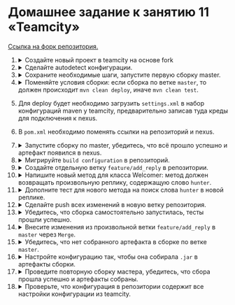 # Домашнее задание к занятию 11 «Teamcity»

[Ссылка на форк репозитория.](https://github.com/kirs-kirill/example-teamcity)

1. <details>
    <summary>Создайте новый проект в teamcity на основе fork</summary>

    ![1st_project](./images/1.png)

    </details>
2. <details>
    <summary>Сделайте autodetect конфигурации.</summary>

    ![autodetect](./images/2.png)

    </details>
3. <details>
    <summary>Сохраните необходимые шаги, запустите первую сборку master.</summary>

    Сборка выполнена успешно.

    ![run_master](./images/3.png)

    </details>
4. <details>
    <summary>Поменяйте условия сборки: если сборка по ветке <code>master</code>, то должен происходит <code>mvn clean deploy</code>, иначе <code>mvn clean test</code>.</summary>

    ![branches](./images/4.png)

    </details>

5. Для deploy будет необходимо загрузить `settings.xml` в набор конфигураций maven у teamcity, предварительно записав туда креды для подключения к nexus.

6. В `pom.xml` необходимо поменять ссылки на репозиторий и nexus.
7. <details>
    <summary>Запустите сборку по master, убедитесь, что всё прошло успешно и артефакт появился в nexus.</summary>

    По ветке мастер сборка прошла успешно и артефакты нормально загрузились в нексус.
    ![complete](./images/5.png)

    ![nexus](./images/6.png)

    </details>

8. <details>
    <summary>Мигрируйте <code>build configuration</code> в репозиторий.</summary>

    По ветке мастер сборка прошла успешно и артефакты нормально загрузились в нексус.
    ![version_settings](./images/7.png)

    ![commit](./images/8.png)

    </details>

9. <details>
    <summary>Создайте отдельную ветку <code>feature/add_reply</code> в репозитории.</summary>

    ![feature/add_reply](./images/9.png)

    </details>

10. <details>
    <summary>Напишите новый метод для класса Welcomer: метод должен возвращать произвольную реплику, содержащую слово <code>hunter</code>.</summary>

    ![huter_gonna_hunt](./images/10.png)

    </details>

11. <details>
    <summary>Дополните тест для нового метода на поиск слова <code>hunter</code> в новой реплике.</summary>

    ![huter_gonna_hunt](./images/11.png)

    </details>

12. <details>
    <summary>Сделайте push всех изменений в новую ветку репозитория.</summary>

    ![push](./images/12.png)

    </details>

13. <details>
    <summary>Убедитесь, что сборка самостоятельно запустилась, тесты прошли успешно.</summary>

    ![autorun](./images/13.png)

    </details>

14. <details>
    <summary>Внесите изменения из произвольной ветки <code>feature/add_reply</code> в <code>master</code> через <code>Merge</code>.</summary>

    ![merge](./images/14.png)

    </details>

15. <details>
    <summary>Убедитесь, что нет собранного артефакта в сборке по ветке <code>master</code>.</summary>

    ![no_artifacts](./images/15.png)

    </details>

16. <details>
    <summary>Настройте конфигурацию так, чтобы она собирала <code>.jar</code> в артефакты сборки.</summary>

    ![jar_artifacts](./images/16.png)

    </details>

17. <details>
    <summary>Проведите повторную сборку мастера, убедитесь, что сбора прошла успешно и артефакты собраны.</summary>

    ![artifacts](./images/17.png)

    </details>

18. <details>
    <summary>Проверьте, что конфигурация в репозитории содержит все настройки конфигурации из teamcity.</summary>

    ![save_settings](./images/18.png)

    </details>
